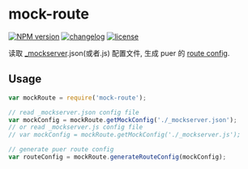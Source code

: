 # mock-route

[![NPM version][npm-image]][npm-url] [![changelog][changelog-image]][changelog-url] [![license][license-image]][license-url]

[npm-image]: https://img.shields.io/npm/v/mock-route.svg?style=flat-square
[npm-url]: https://npmjs.org/package/mock-route
[license-image]: https://img.shields.io/badge/License-MIT-blue.svg?style=flat-square
[license-url]: https://github.com/ufologist/mock-route/blob/master/LICENSE
[changelog-image]: https://img.shields.io/badge/CHANGE-LOG-blue.svg?style=flat-square
[changelog-url]: https://github.com/ufologist/mock-route/blob/master/CHANGELOG.md

读取 [_mockserver](https://github.com/ufologist/puer-mock#config).json(或者.js) 配置文件, 生成 puer 的 [route config](https://github.com/leeluolee/puer#mock-request).

## Usage

```javascript
var mockRoute = require('mock-route');

// read _mockserver.json config file
var mockConfig = mockRoute.getMockConfig('./_mockserver.json');
// or read _mockserver.js config file
// var mockConfig = mockRoute.getMockConfig('./_mockserver.js');

// generate puer route config
var routeConfig = mockRoute.generateRouteConfig(mockConfig);
```